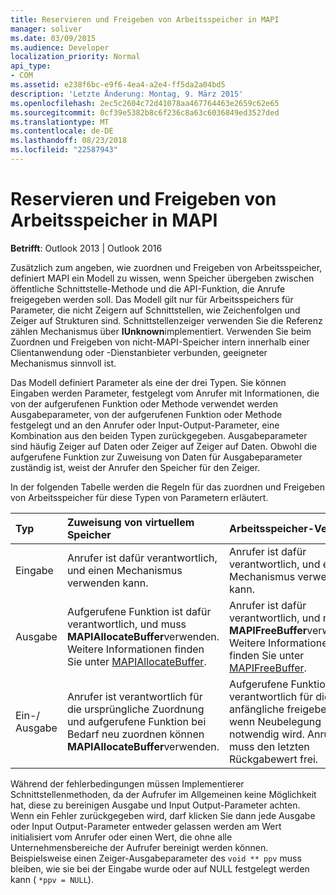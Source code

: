 ```yaml
---
title: Reservieren und Freigeben von Arbeitsspeicher in MAPI
manager: soliver
ms.date: 03/09/2015
ms.audience: Developer
localization_priority: Normal
api_type:
- COM
ms.assetid: e238f6bc-e9f6-4ea4-a2e4-ff5da2a04bd5
description: 'Letzte Änderung: Montag, 9. März 2015'
ms.openlocfilehash: 2ec5c2604c72d41078aa467764463e2659c62e65
ms.sourcegitcommit: 0cf39e5382b8c6f236c8a63c6036849ed3527ded
ms.translationtype: MT
ms.contentlocale: de-DE
ms.lasthandoff: 08/23/2018
ms.locfileid: "22587943"
---
```

# <a name="allocating-and-freeing-memory-in-mapi"></a>Reservieren und Freigeben von Arbeitsspeicher in MAPI

  
  
**Betrifft**: Outlook 2013 | Outlook 2016 
  
Zusätzlich zum angeben, wie zuordnen und Freigeben von Arbeitsspeicher, definiert MAPI ein Modell zu wissen, wenn Speicher übergeben zwischen öffentliche Schnittstelle-Methode und die API-Funktion, die Anrufe freigegeben werden soll. Das Modell gilt nur für Arbeitsspeichers für Parameter, die nicht Zeigern auf Schnittstellen, wie Zeichenfolgen und Zeiger auf Strukturen sind. Schnittstellenzeiger verwenden Sie die Referenz zählen Mechanismus über **IUnknown**implementiert. Verwenden Sie beim Zuordnen und Freigeben von nicht-MAPI-Speicher intern innerhalb einer Clientanwendung oder -Dienstanbieter verbunden, geeigneter Mechanismus sinnvoll ist. 
  
Das Modell definiert Parameter als eine der drei Typen. Sie können Eingaben werden Parameter, festgelegt vom Anrufer mit Informationen, die von der aufgerufenen Funktion oder Methode verwendet werden Ausgabeparameter, von der aufgerufenen Funktion oder Methode festgelegt und an den Anrufer oder Input-Output-Parameter, eine Kombination aus den beiden Typen zurückgegeben. Ausgabeparameter sind häufig Zeiger auf Daten oder Zeiger auf Zeiger auf Daten. Obwohl die aufgerufene Funktion zur Zuweisung von Daten für Ausgabeparameter zuständig ist, weist der Anrufer den Speicher für den Zeiger. 
  
In der folgenden Tabelle werden die Regeln für das zuordnen und Freigeben von Arbeitsspeicher für diese Typen von Parametern erläutert.
  
|**Typ**|**Zuweisung von virtuellem Speicher**|**Arbeitsspeicher-Version**|
|:-----|:-----|:-----|
|Eingabe  <br/> |Anrufer ist dafür verantwortlich, und einen Mechanismus verwenden kann.  <br/> |Anrufer ist dafür verantwortlich, und einen Mechanismus verwenden kann.  <br/> |
|Ausgabe  <br/> |Aufgerufene Funktion ist dafür verantwortlich, und muss **MAPIAllocateBuffer**verwenden. Weitere Informationen finden Sie unter [MAPIAllocateBuffer](mapiallocatebuffer.md).  <br/> |Anrufer ist dafür verantwortlich, und muss **MAPIFreeBuffer**verwenden. Weitere Informationen finden Sie unter [MAPIFreeBuffer](mapifreebuffer.md).  <br/> |
|Ein-/ Ausgabe  <br/> |Anrufer ist verantwortlich für die ursprüngliche Zuordnung und aufgerufene Funktion bei Bedarf neu zuordnen können **MAPIAllocateBuffer**verwenden.  <br/> |Aufgerufene Funktion ist verantwortlich für die anfängliche freigeben, wenn Neubelegung notwendig wird. Anrufer muss den letzten Rückgabewert frei.  <br/> |
   
Während der fehlerbedingungen müssen Implementierer Schnittstellenmethoden, da der Aufrufer im Allgemeinen keine Möglichkeit hat, diese zu bereinigen Ausgabe und Input Output-Parameter achten. Wenn ein Fehler zurückgegeben wird, darf klicken Sie dann jede Ausgabe oder Input Output-Parameter entweder gelassen werden am Wert initialisiert vom Anrufer oder einen Wert, die ohne alle Unternehmensbereiche der Aufrufer bereinigt werden können. Beispielsweise einen Zeiger-Ausgabeparameter des `void ** ppv` muss bleiben, wie sie bei der Eingabe wurde oder auf NULL festgelegt werden kann ( `*ppv = NULL`).
  

